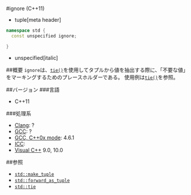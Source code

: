 #ignore (C++11)
* tuple[meta header]

```cpp
namespace std {
  const unspecified ignore;

}
```
* unspecified[italic]

##概要
`ignore`は、[`tie()`](./tie.md)を使用してタプルから値を抽出する際に、「不要な値」をマーキングするためのプレースホルダーである。 
使用例は[`tie()`](./tie.md)を参照。


##バージョン
###言語
- C++11

###処理系
- [Clang](/implementation.md#clang): ?
- [GCC](/implementation.md#gcc): ?
- [GCC, C++0x mode](/implementation.md#gcc): 4.6.1
- [ICC](/implementation.md#icc): 
- [Visual C++](/implementation.md#visual_cpp) 9.0, 10.0


##参照
- [`std::make_tuple`](./make_tuple.md)
- [`std::forward_as_tuple`](./forward_as_tuple.md)
- [`std::tie`](./tie.md)

